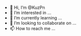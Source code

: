 - 👋 Hi, I’m @KuzPn
- 👀 I’m interested in ...
- 🌱 I’m currently learning ...
- 💞️ I’m looking to collaborate on ...
- 📫 How to reach me ...

<!---
KuzPn/KuzPn is a ✨ special ✨ repository because its `README.md` (this file) appears on your GitHub profile.
You can click the Preview link to take a look at your changes.
--->
